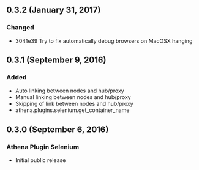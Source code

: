 ## 0.3.2 (January 31, 2017)

### Changed
- 3041e39 Try to fix automatically debug browsers on MacOSX hanging

## 0.3.1 (September 9, 2016)

### Added

- Auto linking between nodes and hub/proxy
- Manual linking between nodes and hub/proxy
- Skipping of link between nodes and hub/proxy
- athena.plugins.selenium.get_container_name

## 0.3.0 (September 6, 2016)

### Athena Plugin Selenium

- Initial public release

